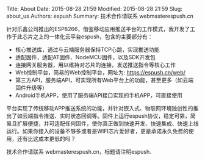 Title: About
Date: 2015-08-28 21:59
Modified: 2015-08-28 21:59
Slug: about_us
Authors: espush
Summary: 技术合作请联系 webmaster<AT>espush.cn

针对乐鑫公司推出的ESP8266，借鉴移动应用推送平台的工作模式，我开发了工作于此芯片之上的一体化云平台espush，包含的主要部分有：

- 核心推送库，通过与云端服务器保持TCP心跳，实现推送功能
- 适配固件，适配AT固件、NodeMCU固件，以及SDK开发包
- 连接网关服务器，用以维持对芯片的连接，发送推送指令等核心工作
- Web控制平台，简易的Web控制平台，网址为: https://espush.cn/web/
- 第三方API，服务端API，可实现所有Web平台上的功能，甚至更多（如云端固件升级等）
- Android手机APP，使用了服务端API接口实现的手机APP，可直接使用

平台实现了传统移动APP推送系统的功能，并针对嵌入式、物联网环境独创性的推出了如云端指令推送、实时状态回调等。固件上运行espush协议，稳定可靠，简易且扩展便捷，并可适配任何固件，使你真正做到快速开发、快速集成、快速上线运行。如果你接入的设备不够多或者是WIFI芯片爱好者，更是承诺永久免费的使用，还有比这成本更低的吗？

技术合作请联系 webmaster<AT>espush.cn，标题请注明espush.

